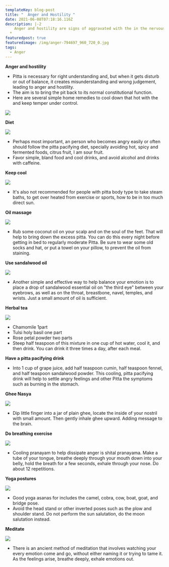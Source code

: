```yaml
---
templateKey: blog-post
title: "  Anger and Hostility "
date: 2021-06-08T07:18:16.116Z
description: |-2
    Anger and hostility are signs of aggravated with the in the nervous system.
  *
featuredpost: true
featuredimage: /img/anger-794697_960_720_0.jpg
tags:
  - Anger
---
```

<!--StartFragment-->



**Anger and hostility**

*  Pitta is necessary for right understanding and, but when it gets disturb or out of balance, it creates misunderstanding and wrong judgement, leading to anger and hostility.
*  The aim is to bring the pit back to its normal constitutional function.
* Here are several simple home remedies to cool down that hot with the and keep temper under control.

[![](https://1.bp.blogspot.com/-lFFepNpihPQ/YL8VgtFfgjI/AAAAAAAAAhM/Ot-7dA4D-7oe_ekP-tUzsaOJ8JutpwCYQCNcBGAsYHQ/s320/1.png)](https://1.bp.blogspot.com/-lFFepNpihPQ/YL8VgtFfgjI/AAAAAAAAAhM/Ot-7dA4D-7oe_ekP-tUzsaOJ8JutpwCYQCNcBGAsYHQ/s1200/1.png)





**Diet**

[![](https://1.bp.blogspot.com/-wWP7XTb255Q/YL8VuVuWyFI/AAAAAAAAAhQ/6Cm9_WlBllYi7_zBRi5IwaKoWIbQzPAXQCNcBGAsYHQ/s320/2.png)](https://1.bp.blogspot.com/-wWP7XTb255Q/YL8VuVuWyFI/AAAAAAAAAhQ/6Cm9_WlBllYi7_zBRi5IwaKoWIbQzPAXQCNcBGAsYHQ/s1200/2.png)

*  Perhaps most important, an person who becomes angry easily or often should follow the pitta pacifying diet, specially avoiding hot, spicy and fermented foods, citrus fruit, I am sour fruit.
* Favor simple, bland food and cool drinks, and avoid alcohol and drinks with caffeine.

**Keep cool**

[![](https://1.bp.blogspot.com/-9vLloPl6qGc/YL8V1It6p2I/AAAAAAAAAhY/BuA45zoIXEAY6hEdJiaHe0RUXPamYdNqwCNcBGAsYHQ/s320/3.png)](https://1.bp.blogspot.com/-9vLloPl6qGc/YL8V1It6p2I/AAAAAAAAAhY/BuA45zoIXEAY6hEdJiaHe0RUXPamYdNqwCNcBGAsYHQ/s1200/3.png)

*  It's also not recommended for people with pitta body type to take steam baths, to get over heated from exercise or sports, how to be in too much direct sun.

**Oil massage**

[![](https://1.bp.blogspot.com/-qpfSfILJRUQ/YL8V8F4GqfI/AAAAAAAAAhc/RxPsGgvCA68mWhEq54xpD1Xt21EwNqj7QCNcBGAsYHQ/s320/4.png)](https://1.bp.blogspot.com/-qpfSfILJRUQ/YL8V8F4GqfI/AAAAAAAAAhc/RxPsGgvCA68mWhEq54xpD1Xt21EwNqj7QCNcBGAsYHQ/s1200/4.png)

*  Rub some coconut oil on your scalp and on the soul of the feet. That will help to bring down the excess pitta. You can do this every night before getting in bed to regularly moderate Pitta. Be sure to wear some old socks and hat, or put a towel on your pillow, to prevent the oil from staining.

**Use sandalwood oil**

[![](https://1.bp.blogspot.com/-TMaTWBnUUKE/YL8WEQfMnDI/AAAAAAAAAhk/X1rOCXZC-ikbBsWmOzV1uVJsUoVKzHx7wCNcBGAsYHQ/s320/5.png)](https://1.bp.blogspot.com/-TMaTWBnUUKE/YL8WEQfMnDI/AAAAAAAAAhk/X1rOCXZC-ikbBsWmOzV1uVJsUoVKzHx7wCNcBGAsYHQ/s1200/5.png)

* Another simple and effective way to help balance your emotion is to place a drop of sandalwood essential oil on "the third eye" between your eyebrows, as well as on the throat, breastbone, navel, temples, and wrists. Just a small amount of oil is sufficient.

**Herbal tea**

[![](https://1.bp.blogspot.com/-8kFG1Kt1w-8/YL8W6fvhiPI/AAAAAAAAAh0/LnrHI6KjoBE3G4i_vwl_oa5AASS3csKPgCNcBGAsYHQ/s320/6.png)](https://1.bp.blogspot.com/-8kFG1Kt1w-8/YL8W6fvhiPI/AAAAAAAAAh0/LnrHI6KjoBE3G4i_vwl_oa5AASS3csKPgCNcBGAsYHQ/s1200/6.png)

*  Chamomile 1part
* Tulsi holy basil one part
* Rose petal powder two parts
* Steep half teaspoon of this mixture in one cup of hot water, cool it, and then drink. You can drink it three times a day, after each meal.

**Have a pitta pacifying drink**

* Into 1 cup of grape juice, add half teaspoon cumin, half teaspoon fennel, and half teaspoon sandalwood powder. This cooling, pitta pacifying drink will help to settle angry feelings and other Pitta the symptoms such as burning in the stomach.

**Ghee Nasya**

[![](https://1.bp.blogspot.com/--KdKszizgtA/YL8XDoMg4pI/AAAAAAAAAh4/nljFKN4A0fwh28_31K0xkcIx4uVmAn3qgCNcBGAsYHQ/s320/7.png)](https://1.bp.blogspot.com/--KdKszizgtA/YL8XDoMg4pI/AAAAAAAAAh4/nljFKN4A0fwh28_31K0xkcIx4uVmAn3qgCNcBGAsYHQ/s1200/7.png)

* Dip little finger into a jar of plain ghee, locate the inside of your nostril with small amount. Then gently inhale ghee upward. Adding message to the brain.

**Do breathing exercise**

[![](https://1.bp.blogspot.com/-zAKw2M0eP1w/YL8XMDeLNgI/AAAAAAAAAiA/imhKlBhtlMo2CqzU1LDn-jKdAXG3j7MZQCNcBGAsYHQ/s320/8.png)](https://1.bp.blogspot.com/-zAKw2M0eP1w/YL8XMDeLNgI/AAAAAAAAAiA/imhKlBhtlMo2CqzU1LDn-jKdAXG3j7MZQCNcBGAsYHQ/s1200/8.png)

* Cooling pranayam to help dissipate anger is shital pranayama. Make a tube of your tongue, breathe deeply through your mouth down into your belly, hold the breath for a few seconds, exhale through your nose. Do about 12 repetitions.

**Yoga postures**

[![](https://1.bp.blogspot.com/-NVdE51_GTi4/YL8XU1nxL-I/AAAAAAAAAiI/Ug66GmebZ8AJi-zw3uv13aTlbXSZh0XNACNcBGAsYHQ/s320/9.png)](https://1.bp.blogspot.com/-NVdE51_GTi4/YL8XU1nxL-I/AAAAAAAAAiI/Ug66GmebZ8AJi-zw3uv13aTlbXSZh0XNACNcBGAsYHQ/s1200/9.png)

*  Good yoga asanas for includes the camel, cobra, cow, boat, goat, and bridge pose.
* Avoid the head stand or other inverted poses such as the plow and shoulder stand. Do not perform the sun salutation, do the moon salutation instead.

**Meditate**

[![](https://1.bp.blogspot.com/-VtEZ3GVfeEY/YL8XcLJQ1_I/AAAAAAAAAiQ/CsItwd7qM8srgCFsvWpCGlhDEnIu8GQegCNcBGAsYHQ/s320/10.png)](https://1.bp.blogspot.com/-VtEZ3GVfeEY/YL8XcLJQ1_I/AAAAAAAAAiQ/CsItwd7qM8srgCFsvWpCGlhDEnIu8GQegCNcBGAsYHQ/s1200/10.png)

* There is an ancient method of meditation that involves watching your every emotion come and go, without either naming it or trying to tame it. As the feelings arise, breathe deeply, exhale emotions out.

<!--EndFragment-->